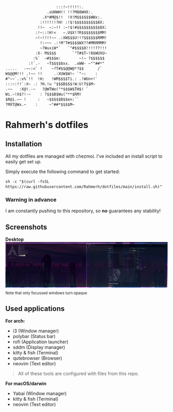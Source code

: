 ```
                      :::!~!!!!!:.
                  .xUHWH!! !!?M88WHX:.
                .X*#M@$!!  !X!M$$$$$$WWx:.
               :!!!!!!?H! :!$!$$$$$$$$$$8X:
              !!~  ~:~!! :~!$!#$$$$$$$$$$8X:
             :!~::!H!<   ~.U$X!?R$$$$$$$$MM!
             ~!~!!!!~~ .:XW$$$U!!?$$$$$$RMM!
               !:~~~ .:!M"T#$$$$WX??#MRRMMM!
               ~?WuxiW*`   `"#$$$$8!!!!??!!!
             :X- M$$$$       `"T#$T~!8$WUXU~
            :%`  ~#$$$m:        ~!~ ?$$$$$$
          :!`.-   ~T$$$$8xx.  .xWW- ~""##*"
.....   -~~:<` !    ~?T#$$@@W@*?$$      /`
W$@@M!!! .!~~ !!     .:XUW$W!~ `"~:    :
#"~~`.:x%`!!  !H:   !WM$$$$Ti.: .!WUn+!`
:::~:!!`:X~ .: ?H.!u "$$$B$$$!W:U!T$$M~
.~~   :X@!.-~   ?@WTWo("*$$$W$TH$! `
Wi.~!X$?!-~    : ?$$$B$Wu("**$RM!
$R@i.~~ !     :   ~$$$$$B$$en:``
?MXT@Wx.~    :     ~"##*$$$$M~

```

# Rahmerh's dotfiles

## Installation

All my dotfiles are managed with chezmoi. I've included an install script to easily get set up.

Simply execute the following command to get started:

```shell
sh -c "$(curl -fsSL https://raw.githubusercontent.com/Rahmerh/dotfiles/main/install.sh)"
```

### Warning in advance

I am constantly pushing to this repository, so **no** guarantees any stability!

## Screenshots

**Desktop**
![desktop](assets/desktop.png?raw=true)
<sub>Note that only focussed windows turn opaque</sub>

## Used applications

**For arch:**
- i3 (Window manager)
- polybar (Status bar)
- rofi (Application launcher)
- sddm (Display manager)
- kitty & fish (Terminal)
- qutebrowser (Browser)
- neovim (Text editor)

> All of these tools are configured with files from this repo.

**For macOS/darwin**
- Yabai (Window manager)
- kitty & fish (Terminal)
- neovim (Text editor)
